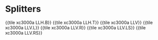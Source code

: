 # Splitters

{{tile xc3000a LLH.B}}
{{tile xc3000a LLH.T}}
{{tile xc3000a LLV}}
{{tile xc3000a LLV.L}}
{{tile xc3000a LLV.R}}
{{tile xc3000a LLV.LS}}
{{tile xc3000a LLV.RS}}
